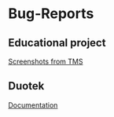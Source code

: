 # Bug-Reports

## Educational project
[Screenshots from TMS](https://drive.google.com/drive/folders/1rjUdVu0EisPnrOVWa8R_bFdHECcr7Aeb?usp=sharing)

## Duotek
[Documentation](https://drive.google.com/file/d/1qCJhw8p2dzRIJD1ZjBmLJw2q29sFe-8_/view?usp=share_link)
